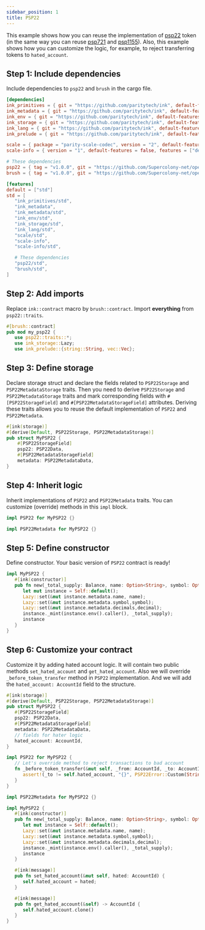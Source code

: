 ```yaml
---
sidebar_position: 1
title: PSP22
---
```


This example shows how you can reuse the implementation of
[psp22](https://github.com/Supercolony-net/openbrush-contracts/tree/main/contracts/token/psp22) token (in the same way you can reuse
[psp721](https://github.com/Supercolony-net/openbrush-contracts/tree/main/contracts/token/psp721) and [psp1155](https://github.com/Supercolony-net/openbrush-contracts/tree/main/contracts/token/psp1155)). Also, this example shows how you can customize
the logic, for example, to reject transferring tokens to `hated_account`.

## Step 1: Include dependencies

Include dependencies to `psp22` and `brush` in the cargo file.

```toml
[dependencies]
ink_primitives = { git = "https://github.com/paritytech/ink", default-features = false }
ink_metadata = { git = "https://github.com/paritytech/ink", default-features = false, features = ["derive"], optional = true }
ink_env = { git = "https://github.com/paritytech/ink", default-features = false }
ink_storage = { git = "https://github.com/paritytech/ink", default-features = false }
ink_lang = { git = "https://github.com/paritytech/ink", default-features = false }
ink_prelude = { git = "https://github.com/paritytech/ink", default-features = false }

scale = { package = "parity-scale-codec", version = "2", default-features = false, features = ["derive"] }
scale-info = { version = "1", default-features = false, features = ["derive"], optional = true }

# These dependencies
psp22 = { tag = "v1.0.0", git = "https://github.com/Supercolony-net/openbrush-contracts", default-features = false }
brush = { tag = "v1.0.0", git = "https://github.com/Supercolony-net/openbrush-contracts", default-features = false }

[features]
default = ["std"]
std = [
   "ink_primitives/std",
   "ink_metadata",
   "ink_metadata/std",
   "ink_env/std",
   "ink_storage/std",
   "ink_lang/std",
   "scale/std",
   "scale-info",
   "scale-info/std",

   # These dependencies   
   "psp22/std",
   "brush/std",
]
```

## Step 2: Add imports

Replace `ink::contract` macro by `brush::contract`.
Import **everything** from `psp22::traits`.

```rust
#[brush::contract]
pub mod my_psp22 {
   use psp22::traits::*;
   use ink_storage::Lazy;
   use ink_prelude::{string::String, vec::Vec};
```

## Step 3: Define storage

Declare storage struct and declare the fields related to `PSP22Storage` and `PSP22MetadataStorage`
traits. Then you need to derive `PSP22Storage` and `PSP22MetadataStorage` traits and mark corresponding fields
with `#[PSP22StorageField]` and `#[PSP22MetadataStorageField]` attributes. Deriving these traits allows you to reuse
the default implementation of `PSP22` and `PSP22Metadata`.

```rust
#[ink(storage)]
#[derive(Default, PSP22Storage, PSP22MetadataStorage)]
pub struct MyPSP22 {
    #[PSP22StorageField]
    psp22: PSP22Data,
    #[PSP22MetadataStorageField]
    metadata: PSP22MetadataData,
}
```

## Step 4: Inherit logic

Inherit implementations of `PSP22` and `PSP22Metadata` traits. You can customize (override) methods in this `impl` block.

```rust
impl PSP22 for MyPSP22 {}

impl PSP22Metadata for MyPSP22 {}
```

## Step 5: Define constructor

Define constructor. Your basic version of `PSP22` contract is ready!

```rust
impl MyPSP22 {
   #[ink(constructor)]
   pub fn new(_total_supply: Balance, name: Option<String>, symbol: Option<String>, decimal: u8) -> Self {
      let mut instance = Self::default();
      Lazy::set(&mut instance.metadata.name, name);
      Lazy::set(&mut instance.metadata.symbol,symbol);
      Lazy::set(&mut instance.metadata.decimals,decimal);
      instance._mint(instance.env().caller(), _total_supply);
      instance
   }
}
```

## Step 6: Customize your contract

Customize it by adding hated account logic. It will contain two public methods `set_hated_account` and `get_hated_account`. Also we will
override `_before_token_transfer` method in `PSP22` implementation. And we will add the `hated_account: AccountId` field to the structure.

```rust
#[ink(storage)]
#[derive(Default, PSP22Storage, PSP22MetadataStorage)]
pub struct MyPSP22 {
   #[PSP22StorageField]
   psp22: PSP22Data,
   #[PSP22MetadataStorageField]
   metadata: PSP22MetadataData,
   // fields for hater logic
   hated_account: AccountId,
}

impl PSP22 for MyPSP22 {
   // Let's override method to reject transactions to bad account
   fn _before_token_transfer(&mut self, _from: AccountId, _to: AccountId, _amount: Balance) {
      assert!(_to != self.hated_account, "{}", PSP22Error::Custom(String::from("I hate this account!")).as_ref());
   }
}

impl PSP22Metadata for MyPSP22 {}

impl MyPSP22 {
   #[ink(constructor)]
   pub fn new(_total_supply: Balance, name: Option<String>, symbol: Option<String>, decimal: u8) -> Self {
      let mut instance = Self::default();
      Lazy::set(&mut instance.metadata.name, name);
      Lazy::set(&mut instance.metadata.symbol,symbol);
      Lazy::set(&mut instance.metadata.decimals,decimal);
      instance._mint(instance.env().caller(), _total_supply);
      instance
   }

   #[ink(message)]
   pub fn set_hated_account(&mut self, hated: AccountId) {
      self.hated_account = hated;
   }

   #[ink(message)]
   pub fn get_hated_account(&self) -> AccountId {
      self.hated_account.clone()
   }
}
```
